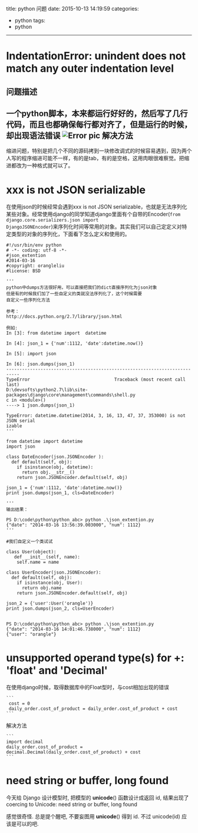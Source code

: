 title: python 问题
date: 2015-10-13 14:19:59
categories:
- python
tags:
- python
---

IndentationError: unindent does not match any outer indentation level
=============
问题描述
-------------
一个python脚本，本来都运行好好的，然后写了几行代码，而且也都确保每行都对齐了，但是运行的时候，却出现语法错误
![Error pic](http://huangyan.qiniudn.com/tab_error.png)
解决方法
-------------
缩进问题，特别是把几个不同的源码拷到一块修改调式的时候容易遇到，因为两个人写的程序缩进可能不一样，有的是tab，有的是空格，这用肉眼很难察觉。把缩进都改为一种格式就可以了。


xxx  is not JSON serializable
=============
在使用json的时候经常会遇到xxx  is not JSON serializable，也就是无法序列化某些对象。经常使用django的同学知道django里面有个自带的Encoder(<code>from django.core.serializers.json import DjangoJSONEncoder</code>)来序列化时间等常用的对象。其实我们可以自己定定义对特定类型的对象的序列化，下面看下怎么定义和使用的。
```
#!/usr/bin/env python
# -*- coding: utf-8 -*-
#json_extention
#2014-03-16
#copyright: orangleliu
#license: BSD

'''
python中dumps方法很好用，可以直接把我们的dict直接序列化为json对象
但是有的时候我们加了一些自定义的类就没法序列化了，这个时候需要
自定义一些序列化方法

参考：
http://docs.python.org/2.7/library/json.html

例如:
In [3]: from datetime import  datetime

In [4]: json_1 = {'num':1112, 'date':datetime.now()}

In [5]: import json

In [6]: json.dumps(json_1)
---------------------------------------------------------------------------
TypeError								 Traceback (most recent call last)
D:\devsofts\python2.7\lib\site-packages\django\core\management\commands\shell.py
c in <module>()
----> 1 json.dumps(json_1)

TypeError: datetime.datetime(2014, 3, 16, 13, 47, 37, 353000) is not JSON serial
izable
'''
```
```
from datetime import datetime
import json

class DateEncoder(json.JSONEncoder ):
  def default(self, obj):
    if isinstance(obj, datetime):
      return obj.__str__()
    return json.JSONEncoder.default(self, obj)

json_1 = {'num':1112, 'date':datetime.now()}
print json.dumps(json_1, cls=DateEncoder)

'''
输出结果：

PS D:\code\python\python_abc> python .\json_extention.py
{"date": "2014-03-16 13:56:39.003000", "num": 1112}
'''
```
```
#我们自定义一个类试试

class User(object):
   def __init__(self, name):
    self.name = name

class UserEncoder(json.JSONEncoder):
  def default(self, obj):
    if isinstance(obj, User):
      return obj.name
    return json.JSONEncoder.default(self, obj)

json_2 = {'user':User('orangle')}
print json.dumps(json_2, cls=UserEncoder)


PS D:\code\python\python_abc> python .\json_extention.py
{"date": "2014-03-16 14:01:46.738000", "num": 1112}
{"user": "orangle"}

```

unsupported operand type(s) for +: 'float' and 'Decimal'
=================================
在使用django时候，取得数据库中的Float型时，与cost相加出现的错误

	```
	 cost = 0
	 daily_order.cost_of_product = daily_order.cost_of_product + cost
	```
解决方法

	```
	import decimal
	​daily_order.cost_of_product = decimal.Decimal(daily_order.cost_of_product) + cost
	```
need string or buffer, long found
=============
今天给 Django 设计模型时, 把模型的 __unicode__() 函数设计成返回 id, 结果出现了
coercing to Unicode: need string or buffer, long found

感觉很奇怪. 总是提个醒吧, 不要妄图用 __unicode__() 得到 id.
不过 unicode(id) 应该是可以的吧.